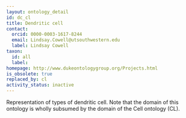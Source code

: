 ```yaml
---
layout: ontology_detail
id: dc_cl
title: Dendritic cell
contact:
  orcid: 0000-0003-1617-8244
  email: Lindsay.Cowell@utsouthwestern.edu
  label: Lindsay Cowell
taxon:
  id: all
  label:
homepage: http://www.dukeontologygroup.org/Projects.html
is_obsolete: true
replaced_by: cl
activity_status: inactive
---
```


Representation of types of dendritic cell. Note that the domain of this ontology is wholly subsumed by the domain of the Cell ontology (CL).
